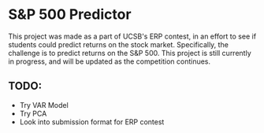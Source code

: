# S&P 500 Predictor

This project was made as a part of UCSB's ERP contest, in an effort to see if students could predict returns on the stock market. Specifically, the challenge is to predict returns on the S&P 500. This project is still currently in progress, and will be updated as the competition continues.


## TODO:
* Try VAR Model
* Try PCA
* Look into submission format for ERP contest
